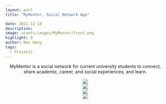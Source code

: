 ```yaml
---
layout: post
title: "MyMentor, Social Network App"

date: 2021-12-18
description:
image: assets/images/MyMentor/front.png
highlight: 0
author: Nan Wang
tags:
  - Projects
---
```


<div class="section-padding bg-white" align="center">


MyMentor is a social network for current university students to connect, share academic, career, and social experiences, and learn.

</div>

<div class="section-padding" align="center">
<img source type="img/png" src="{{ "assets/images/MyMentor/11.png" | relative_url }}"/>
</div>

<div class="section-padding" align="center">
<img source type="img/png" src="{{ "assets/images/MyMentor/1.png" | relative_url }}"/>
</div>

<div class="section-padding" align="center">
<img source type="img/png" src="{{ "assets/images/MyMentor/2.png" | relative_url }}"/>
</div>

<div class="section-padding" align="center">
<img source type="img/png" src="{{ "assets/images/MyMentor/3.png" | relative_url }}"/>
</div>


